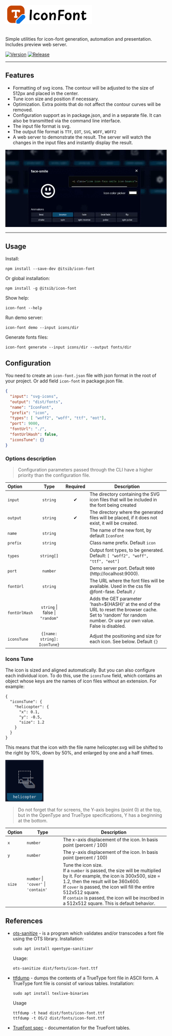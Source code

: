 <a href="https://github.com/itsib/icon-font">
    <picture>
      <source media="(prefers-color-scheme: dark)" srcset="https://raw.githubusercontent.com/itsib/icon-font/refs/heads/master/assets/brand.svg">
      <img alt="IconFont logo" height="60" style="margin: 20px 0;" src="https://raw.githubusercontent.com/itsib/icon-font/refs/heads/master/assets/brand-black.svg" />
    </picture>
</a>

Simple utilities for icon-font generation, automation and presentation. Includes preview web server.

[![Version](https://img.shields.io/badge/version-0.3.6-blue.svg?cacheSeconds=2592000&label=Version)](https://www.npmjs.com/package/@itsib/icon-font)
[![Release](https://github.com/itsib/icon-font/actions/workflows/main.yaml/badge.svg)](https://github.com/itsib/icon-font/actions/workflows/main.yaml)

---

## Features

- Formatting of svg icons. The contour will be adjusted to the size of 512px and placed in the center.
- Tune icon size and position if necessary.
- Optimization. Extra points that do not affect the contour curves will be removed.
- Configuration support as in package.json, and in a separate file. It can also be transmitted via the command line interface.
- The input file format is svg.
- The output file format is `TTF`, `EOT`, `SVG`, `WOFF`, `WOFF2`
- A web server to demonstrate the result. The server will watch the changes in the input files and instantly display the result.

![Demo Interface](https://raw.githubusercontent.com/itsib/icon-font/refs/heads/master/assets/demo.gif)


---

## Usage

Install:

```shell
npm install --save-dev @itsib/icon-font
```

Or global installation:

```shell
npm install -g @itsib/icon-font
```

Show help:

```shell
icon-font --help
```

Run demo server:

```shell
icon-font demo --input icons/dir
```

Generate fonts files:

```shell
icon-font generate --input icons/dir --output fonts/dir
```

## Configuration

You need to create an `icon-font.json` file with json format in the root of your project. Or add field `icon-font` in package.json file.

```json
{
  "input": "svg-icons",
  "output": "dist/fonts",
  "name": "IconFont",
  "prefix": "icon",
  "types": [ "woff2", "woff", "ttf", "eot"],
  "port": 9000,
  "fontUrl": "./",
  "fontUrlHash": false,
  "iconsTune": {}
}
```

### Options description

> Configuration parameters passed through the CLI have a higher priority than the configuration file.

| Option        |               Type               | Required | Description                                                                                                                                                         |
|:--------------|:--------------------------------:|:--------:|---------------------------------------------------------------------------------------------------------------------------------------------------------------------|
| `input`       |             `string`             |    ✔     | The directory containing the SVG icon files that will be included in the font being created                                                                         |
| `output`      |             `string`             |    ✔     | The directory where the generated files will be placed, if it does not exist, it will be created.                                                                   |
| `name`        |             `string`             |          | The name of the new font, by default `IconFont`                                                                                                                     |
| `prefix`      |             `string`             |          | Class name prefix. Default `icon`                                                                                                                                   |
| `types`       |            `string[]`            |          | Output font types, to be generated. Default: `[ "woff2", "woff", "ttf", "eot"]`                                                                                     |
| `port`        |             `number`             |          | Demo server port. Default `9000` (http://localhost:9000).                                                                                                           |
| `fontUrl`     |             `string`             |          | The URL where the font files will be available. Used in the css file @font-fase. Default `/`                                                                        |
| `fontUrlHash` | `string` \|  false \| `"random"` |          | Adds the GET parameter 'hash=${HASH}' at the end of the URL to reset the browser cache. Set to 'random' for random number. Or use yur own value. False is disabled. | 
| `iconsTune`   |   `{[name: string]: IconTune}`   |          | Adjust the positioning and size for each icon. See below. Default `{}`                                                                                              | 

###  Icons Tune

The icon is sized and aligned automatically. But you can also configure each individual icon. To do this, use the `iconsTune` field, which contains an object whose keys 
are the names of icon files without an extension. For example:

```json5
{
  "iconsTune": {
    "helicopter": {
      "x": 0.1,
      "y": -0.5,
      "size": 1.2
    }
  }
}
```

This means that the icon with the file name helicopter.svg will be shifted to the right by 10%, down by 50%, and enlarged by one and a half times.

![Icon Tune demo](https://raw.githubusercontent.com/itsib/icon-font/refs/heads/master/assets/icon-tune-demo.png)

> Do not forget that for screens, the Y-axis begins (point 0) at the top, but in the OpenType and TrueType specifications, Y has a beginning at the bottom.

| Option | Type                                 | Description                                                                                                                                                                                                                                                                                                                                      |
|--------|--------------------------------------|--------------------------------------------------------------------------------------------------------------------------------------------------------------------------------------------------------------------------------------------------------------------------------------------------------------------------------------------------|
| `x`    | `number`                             | The x-axis displacement of the icon. In basis point (percent / 100)                                                                                                                                                                                                                                                                              |
| `y`    | `number`                             | The y-axis displacement of the icon. In basis point (percent / 100)                                                                                                                                                                                                                                                                              |
| `size` | `number` \| `'cover'` \| `'contain'` | Tune the icon size. <br>If a `number` is passed, the size will be multiplied by it. For example, the icon is 300x500, size = 1.2, then the result will be 360x600. <br>If `cover` is passed, the icon will fill the entire 512x512 square. <br>If `contain` is passed, the icon will be inscribed in a 512x512 square. This is default behavior. |


## References

- [ots-sanitize](https://manpages.ubuntu.com/manpages/jammy/man1/ots-sanitize.1.html) - is  a  program  which  validates and/or transcodes a font file using the OTS library. Installation:
  ```shell  
  sudo apt install opentype-sanitizer
  ```
  Usage:
  ```shell
  ots-sanitize dist/fonts/icon-font.ttf
  ```
 
- [ttfdump](https://manpages.ubuntu.com/manpages/focal/en/man1/ttfdump.1.html) - dumps the contents of a TrueType font file in ASCII form.  A TrueType font file is consist of various tables. Installation:
  ```shell
  sudo apt install texlive-binaries
  ```
  Usage
  ```shell
  ttfdump -t head dist/fonts/icon-font.ttf
  ttfdump -t OS/2 dist/fonts/icon-font.ttf
  ```
  
- [TrueFont spec](https://learn.microsoft.com/en-us/typography/opentype/spec/) - documentation for the TrueFont tables.